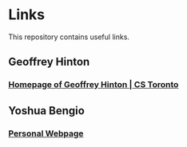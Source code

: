 # Links
This repository contains useful links.

## Geoffrey Hinton ##
### [Homepage of Geoffrey Hinton | CS Toronto](https://www.cs.toronto.edu/~hinton/) ###

## Yoshua Bengio ##
### [Personal Webpage](https://yoshuabengio.org/) ###
